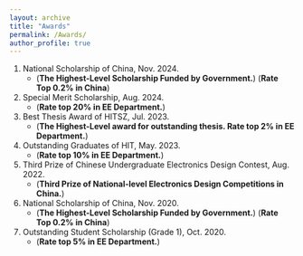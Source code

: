 ```yaml
---
layout: archive
title: "Awards"
permalink: /Awards/
author_profile: true
---
```


1. National Scholarship of China, Nov. 2024.
   - (**The Highest-Level Scholarship Funded by Government.**) (**Rate Top 0.2% in China**)
2. Special Merit Scholarship, Aug. 2024.
   - (**Rate top 20\% in EE Department.**)
3. Best Thesis Award of HITSZ, Jul. 2023.
   - (**The Highest-Level award for outstanding thesis. Rate top 2\% in EE Department.**)
4. Outstanding Graduates of HIT, May. 2023.
   - (**Rate top 10\% in EE Department.**)
5. Third Prize of Chinese Undergraduate Electronics Design Contest, Aug. 2022.
   - (**Third Prize of National-level Electronics Design Competitions in China.**)
6. National Scholarship of China, Nov. 2020.
   - (**The Highest-Level Scholarship Funded by Government.**) (**Rate Top 0.2% in China**)
7. Outstanding Student Scholarship (Grade 1), Oct. 2020.
   - (**Rate top 5\% in EE Department.**)

